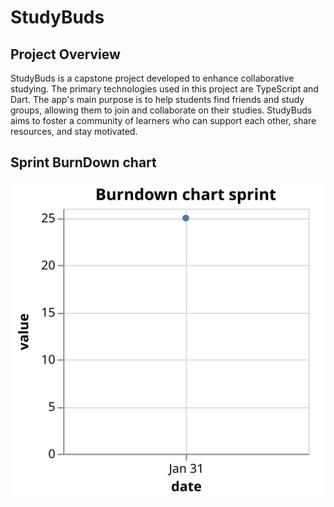 # StudyBuds

## Project Overview
StudyBuds is a capstone project developed to enhance collaborative studying. The primary technologies used in this project are TypeScript and Dart. The app's main purpose is to help students find friends and study groups, allowing them to join and collaborate on their studies. StudyBuds aims to foster a community of learners who can support each other, share resources, and stay motivated.

## Sprint BurnDown chart

![](https://raw.githubusercontent.com/OrangeCorporation/burndown-charts/refs/heads/main/plot.svg)
